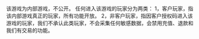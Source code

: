该游戏为内部游戏，不公开。
任何进入该游戏的玩家分为两类：
1，客户玩家，指该内部游戏真正的玩家，所有功能开放。
2，非客户玩家，指因客户授权码进入该游戏的玩家，我们不承认此类玩家，不会采集任何敏感数据，会禁用充值、退款和我们有交易的功能。
